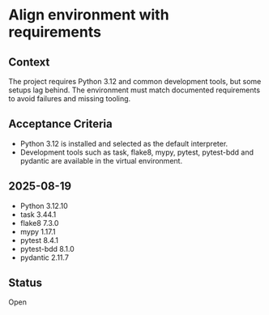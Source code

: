 # Align environment with requirements

## Context
The project requires Python 3.12 and common development tools, but some
setups lag behind. The environment must match documented requirements to
avoid failures and missing tooling.

## Acceptance Criteria
- Python 3.12 is installed and selected as the default interpreter.
- Development tools such as task, flake8, mypy, pytest, pytest-bdd and
  pydantic are available in the virtual environment.

## 2025-08-19
- Python 3.12.10
- task 3.44.1
- flake8 7.3.0
- mypy 1.17.1
- pytest 8.4.1
- pytest-bdd 8.1.0
- pydantic 2.11.7

## Status
Open
